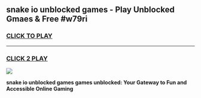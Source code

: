 
## snake io unblocked games - Play Unblocked Gmaes & Free #w79ri
<h3>
<a href="https://premium.freeplayer.one?title=snake_io_unblocked_games&ref=03M">CLICK TO PLAY</a></h3>
<hr>

<h3>
<a href="https://premium.freeplayer.one?title=snake_io_unblocked_games&ref=03M">CLICK 2 PLAY</a>
  
</h3>

<a href="https://premium.freeplayer.one?title=snake_io_unblocked_games&ref=03M"><img src="https://clearcache.store/games.png"></a>


**snake io unblocked games games unblocked: Your Gateway to Fun and Accessible Online Gaming**
